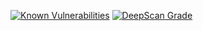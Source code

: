 [![Known Vulnerabilities](https://snyk.io/test/github/redexes-web/node-exo-1/badge.svg)](https://snyk.io/test/github/redexes-web/node-exo-1)
[![DeepScan Grade](https://deepscan.io/api/projects/{project-id}/branches/{branch}/badges/grade.svg)](https://deepscan.io/dashboard#view=project&tid={team-id}&pid={project-id}&bid={branch})